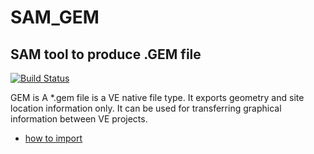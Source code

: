 # SAM_GEM

## SAM tool to produce .GEM file
[![Build Status](https://hldigitalinnovation.visualstudio.com/HLApps/_apis/build/status/SAM/SAM-deploy-SAM_GEM?branchName=master)](https://hldigitalinnovation.visualstudio.com/HLApps/_build/latest?definitionId=25&branchName=master)

GEM is
A *.gem file is a VE native file type. 
It exports geometry and site location information only. 
It can be used for transferring graphical information between VE projects. 
* [how to import](https://help.iesve.com/ve2018/dxf___gem_files.htm)
